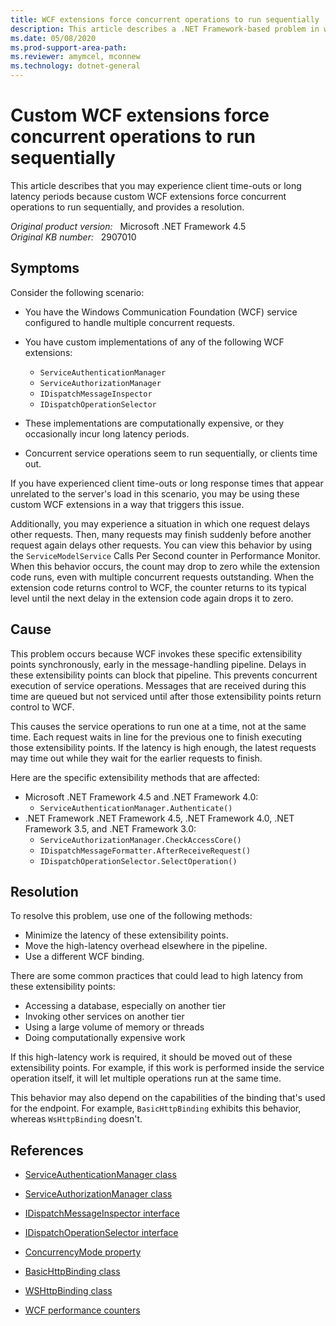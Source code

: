 ```yaml
---
title: WCF extensions force concurrent operations to run sequentially
description: This article describes a .NET Framework-based problem in which custom WCF extensions force concurrent operations to run sequentially. Therefore, you may experience client time-outs or long latency periods. Provides a resolution.
ms.date: 05/08/2020
ms.prod-support-area-path: 
ms.reviewer: amymcel, mconnew
ms.technology: dotnet-general
---
```

# Custom WCF extensions force concurrent operations to run sequentially

This article describes that you may experience client time-outs or long latency periods because custom WCF extensions force concurrent operations to run sequentially, and provides a resolution.

_Original product version:_ &nbsp; Microsoft .NET Framework 4.5  
_Original KB number:_ &nbsp; 2907010

## Symptoms

Consider the following scenario:

- You have the Windows Communication Foundation (WCF) service configured to handle multiple concurrent requests.
- You have custom implementations of any of the following WCF extensions:
  - `ServiceAuthenticationManager`
  - `ServiceAuthorizationManager`
  - `IDispatchMessageInspector`
  - `IDispatchOperationSelector`

- These implementations are computationally expensive, or they occasionally incur long latency periods.
- Concurrent service operations seem to run sequentially, or clients time out.

If you have experienced client time-outs or long response times that appear unrelated to the server's load in this scenario, you may be using these custom WCF extensions in a way that triggers this issue.

Additionally, you may experience a situation in which one request delays other requests. Then, many requests may finish suddenly before another request again delays other requests. You can view this behavior by using the `ServiceModelService` Calls Per Second counter in Performance Monitor. When this behavior occurs, the count may drop to zero while the extension code runs, even with multiple concurrent requests outstanding. When the extension code returns control to WCF, the counter returns to its typical level until the next delay in the extension code again drops it to zero.

## Cause

This problem occurs because WCF invokes these specific extensibility points synchronously, early in the message-handling pipeline. Delays in these extensibility points can block that pipeline. This prevents concurrent execution of service operations. Messages that are received during this time are queued but not serviced until after those extensibility points return control to WCF.

This causes the service operations to run one at a time, not at the same time. Each request waits in line for the previous one to finish executing those extensibility points. If the latency is high enough, the latest requests may time out while they wait for the earlier requests to finish.

Here are the specific extensibility methods that are affected:

- Microsoft .NET Framework 4.5 and .NET Framework 4.0:
  - `ServiceAuthenticationManager.Authenticate()`
- .NET Framework .NET Framework 4.5, .NET Framework 4.0, .NET Framework 3.5, and .NET Framework 3.0:
  - `ServiceAuthorizationManager.CheckAccessCore()`
  - `IDispatchMessageFormatter.AfterReceiveRequest()`
  - `IDispatchOperationSelector.SelectOperation()`

## Resolution

To resolve this problem, use one of the following methods:

- Minimize the latency of these extensibility points.
- Move the high-latency overhead elsewhere in the pipeline.
- Use a different WCF binding.

There are some common practices that could lead to high latency from these extensibility points:

- Accessing a database, especially on another tier
- Invoking other services on another tier
- Using a large volume of memory or threads
- Doing computationally expensive work

If this high-latency work is required, it should be moved out of these extensibility points. For example, if this work is performed inside the service operation itself, it will let multiple operations run at the same time.

This behavior may also depend on the capabilities of the binding that's used for the endpoint. For example, `BasicHttpBinding` exhibits this behavior, whereas `WsHttpBinding` doesn't.

## References

- [ServiceAuthenticationManager class](/dotnet/api/system.servicemodel.serviceauthenticationmanager?&view=netframework-4.8&preserve-view=true)

- [ServiceAuthorizationManager class](/dotnet/api/system.servicemodel.serviceauthorizationmanager?&view=netframework-4.8&preserve-view=true)

- [IDispatchMessageInspector interface](/dotnet/api/system.servicemodel.dispatcher.idispatchmessageinspector?&view=netframework-4.8&preserve-view=true)

- [IDispatchOperationSelector interface](/dotnet/api/system.servicemodel.dispatcher.idispatchoperationselector?&view=netframework-4.8&preserve-view=true)

- [ConcurrencyMode property](/dotnet/api/system.servicemodel.servicebehaviorattribute.concurrencymode?&view=netframework-4.8&preserve-view=true)

- [BasicHttpBinding class](/dotnet/api/system.servicemodel.basichttpbinding?&view=dotnet-plat-ext-3.1&preserve-view=true)

- [WSHttpBinding class](/dotnet/api/system.servicemodel.wshttpbinding?&view=dotnet-plat-ext-3.1&preserve-view=true)

- [WCF performance counters](/dotnet/framework/wcf/diagnostics/performance-counters/)
